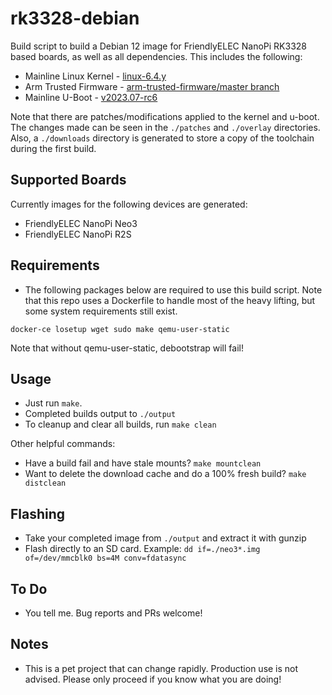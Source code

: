 # rk3328-debian

Build script to build a Debian 12 image for FriendlyELEC NanoPi RK3328 based boards, as well as all dependencies. This includes the following:

- Mainline Linux Kernel - [linux-6.4.y](https://git.kernel.org/pub/scm/linux/kernel/git/stable/linux.git/log/?h=linux-6.4.y)
- Arm Trusted Firmware - [arm-trusted-firmware/master branch](https://github.com/ARM-software/arm-trusted-firmware/tree/master)
- Mainline U-Boot - [v2023.07-rc6](https://github.com/u-boot/u-boot/tree/v2023.07-rc6)

Note that there are patches/modifications applied to the kernel and u-boot. The changes made can be seen in the `./patches` and `./overlay` directories. Also, a `./downloads` directory is generated to store a copy of the toolchain during the first build.

## Supported Boards
Currently images for the following devices are generated:
* FriendlyELEC NanoPi Neo3
* FriendlyELEC NanoPi R2S

## Requirements

- The following packages below are required to use this build script. Note that this repo uses a Dockerfile to handle most of the heavy lifting, but some system requirements still exist.

`docker-ce losetup wget sudo make qemu-user-static`

Note that without qemu-user-static, debootstrap will fail!

## Usage
- Just run `make`.
- Completed builds output to `./output`
- To cleanup and clear all builds, run `make clean`

Other helpful commands:

- Have a build fail and have stale mounts? `make mountclean`
- Want to delete the download cache and do a 100% fresh build? `make distclean`

## Flashing
- Take your completed image from `./output` and extract it with gunzip
- Flash directly to an SD card. Example: `dd if=./neo3*.img of=/dev/mmcblk0 bs=4M conv=fdatasync`

## To Do
* You tell me. Bug reports and PRs welcome!

## Notes
- This is a pet project that can change rapidly. Production use is not advised. Please only proceed if you know what you are doing!
